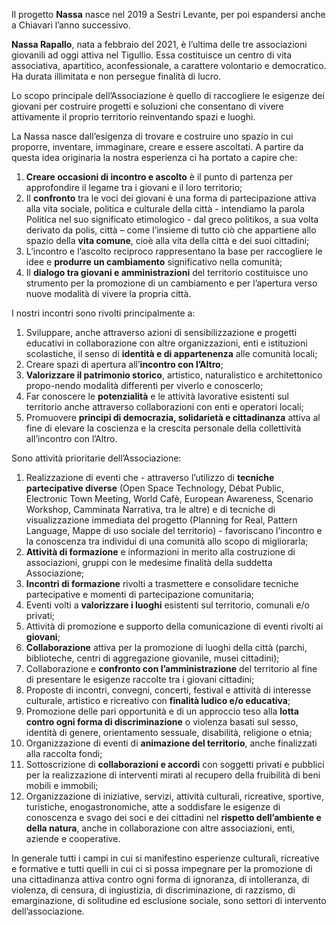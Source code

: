 Il progetto **Nassa** nasce nel 2019 a Sestri Levante, per poi espandersi anche a Chiavari l’anno successivo.

**Nassa Rapallo**, nata a febbraio del 2021, è l’ultima delle tre associazioni giovanili ad oggi attiva nel Tigullio. Essa costituisce un centro di vita associativa, apartitico, aconfessionale, a carattere volontario e democratico. Ha durata illimitata e non persegue finalità di lucro.

Lo scopo principale dell’Associazione è quello di raccogliere le esigenze dei giovani per costruire progetti e soluzioni che consentano di vivere attivamente il proprio territorio reinventando spazi e luoghi.

La Nassa nasce dall’esigenza di trovare e costruire uno spazio in cui proporre, inventare, immaginare, creare e essere ascoltati. A partire da questa idea originaria la nostra esperienza ci ha portato a capire che:

1. **Creare occasioni di incontro e ascolto** è il punto di partenza per approfondire il legame tra i giovani e il loro territorio;
2. Il **confronto** tra le voci dei giovani è una forma di partecipazione attiva alla vita sociale, politica e culturale della città - intendiamo la parola Politica nel suo significato etimologico - dal greco politikos, a sua volta derivato da polis, città – come l’insieme di tutto ciò che appartiene allo spazio della **vita comune**, cioè alla vita della città e dei suoi cittadini;
3. L’incontro e l’ascolto reciproco rappresentano la base per raccogliere le idee e **produrre un cambiamento** significativo nella comunità;
4. Il **dialogo tra giovani e amministrazioni** del territorio costituisce uno strumento per la promozione di un cambiamento e per l’apertura verso nuove modalità di vivere la propria città.

I nostri incontri sono rivolti principalmente a:

1. Sviluppare, anche attraverso azioni di sensibilizzazione e progetti educativi in collaborazione con altre organizzazioni, enti e istituzioni scolastiche, il senso di **identità e di appartenenza** alle comunità locali;
2. Creare spazi di apertura all’**incontro con l’Altro**;
3. **Valorizzare il patrimonio storico**, artistico, naturalistico e architettonico propo-nendo modalità differenti per viverlo e conoscerlo;
4. Far conoscere le **potenzialità** e le attività lavorative esistenti sul territorio anche attraverso collaborazioni con enti e operatori locali;
5. Promuovere **principi di democrazia, solidarietà e cittadinanza** attiva al fine di elevare la coscienza e la crescita personale della collettività all’incontro con l’Altro.

Sono attività prioritarie dell’Associazione:

1. Realizzazione di eventi che - attraverso l’utilizzo di **tecniche partecipative diverse** (Open Space Technology, Débat Public, Electronic Town Meeting, World Cafè, European Awareness, Scenario Workshop, Camminata Narrativa, tra le altre) e di tecniche di visualizzazione immediata del progetto (Planning for Real, Pattern Language, Mappe di uso sociale del territorio) - favoriscano l’incontro e la conoscenza tra individui di una comunità allo scopo di migliorarla;
2. **Attività di formazione** e informazioni in merito alla costruzione di associazioni, gruppi con le medesime finalità della suddetta Associazione;
3. **Incontri di formazione** rivolti a trasmettere e consolidare tecniche partecipative e momenti di partecipazione comunitaria;
4. Eventi volti a **valorizzare i luoghi** esistenti sul territorio, comunali e/o privati;
5. Attività di promozione e supporto della comunicazione di eventi rivolti ai **giovani**;
6. **Collaborazione** attiva per la promozione di luoghi della città (parchi, biblioteche, centri di aggregazione giovanile, musei cittadini);
7. Collaborazione e **confronto con l’amministrazione** del territorio al fine di presentare le esigenze raccolte tra i giovani cittadini;
8. Proposte di incontri, convegni, concerti, festival e attività di interesse culturale, artistico e ricreativo con **finalità ludico e/o educativa**;
9. Promozione delle pari opportunità e di un approccio teso alla **lotta contro ogni forma di discriminazione** o violenza basati sul sesso, identità di genere, orientamento sessuale, disabilità, religione o etnia;
10. Organizzazione di eventi di **animazione del territorio**, anche finalizzati alla raccolta fondi;
11. Sottoscrizione di **collaborazioni e accordi** con soggetti privati e pubblici per la realizzazione di interventi mirati al recupero della fruibilità di beni mobili e immobili;
12. Organizzazione di iniziative, servizi, attività culturali, ricreative, sportive, turistiche, enogastronomiche, atte a soddisfare le esigenze di conoscenza e svago dei soci e dei cittadini nel **rispetto dell’ambiente e della natura**, anche in collaborazione con altre associazioni, enti, aziende e cooperative.

In generale tutti i campi in cui si manifestino esperienze culturali, ricreative e formative e tutti quelli in cui ci si possa impegnare per la promozione di una cittadinanza attiva contro ogni forma di ignoranza, di intolleranza, di violenza, di censura, di ingiustizia, di discriminazione, di razzismo, di emarginazione, di solitudine ed esclusione sociale, sono settori di intervento dell’associazione.
